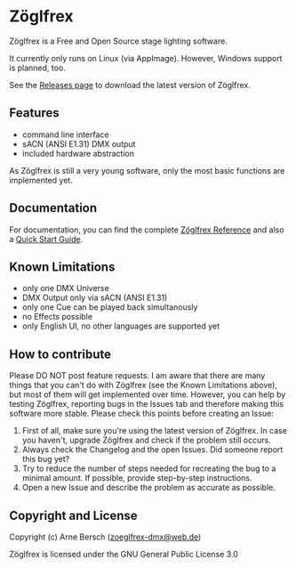 # Zöglfrex
Zöglfrex is a Free and Open Source stage lighting software.

It currently only runs on Linux (via AppImage). However, Windows support is planned, too.

See the [Releases page](https://github.com/arneBersch/Zoeglfrex/releases/) to download the latest version of Zöglfrex.

## Features
- command line interface
- sACN (ANSI E1.31) DMX output
- included hardware abstraction

As Zöglfrex is still a very young software, only the most basic functions are implemented yet.

## Documentation
For documentation, you can find the complete [Zöglfrex Reference](docs/reference.md) and also a [Quick Start Guide](docs/quick_start_guide.md).

## Known Limitations
- only one DMX Universe
- DMX Output only via sACN (ANSI E1.31)
- only one Cue can be played back simultanously
- no Effects possible
- only English UI, no other languages are supported yet

## How to contribute
Please DO NOT post feature requests.
I am aware that there are many things that you can't do with Zöglfrex (see the Known Limitations above), but most of them will get implemented over time.
However, you can help by testing Zöglfrex, reporting bugs in the Issues tab and therefore making this software more stable.
Please check this points before creating an Issue:
1. First of all, make sure you're using the latest version of Zöglfrex.
    In case you haven't, upgrade Zöglfrex and check if the problem still occurs.
2. Always check the Changelog and the open Issues.
    Did someone report this bug yet? 
3. Try to reduce the number of steps needed for recreating the bug to a minimal amount.
    If possible, provide step-by-step instructions.
4. Open a new Issue and describe the problem as accurate as possible.

## Copyright and License
Copyright (c) Arne Bersch (zoeglfrex-dmx@web.de)

Zöglfrex is licensed under the GNU General Public License 3.0
